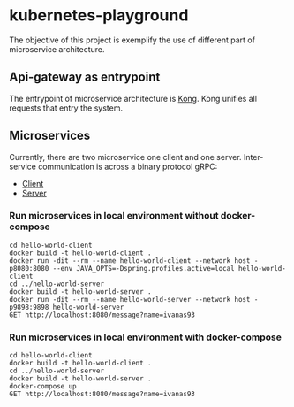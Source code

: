 # kubernetes-playground

The objective of this project is exemplify the use of different part of microservice architecture.

## Api-gateway as entrypoint

The entrypoint of microservice architecture is [Kong](https://github.com/Kong/kubernetes-ingress-controller). Kong
unifies all requests that entry the system.

## Microservices

Currently, there are two microservice one client and one server. Inter-service communication is across a binary protocol
gRPC:

- [Client](hello-world-client/README.md)
- [Server](hello-world-server/README.md)

### Run microservices in local environment without docker-compose

```shell
cd hello-world-client
docker build -t hello-world-client .
docker run -dit --rm --name hello-world-client --network host -p8080:8080 --env JAVA_OPTS=-Dspring.profiles.active=local hello-world-client
cd ../hello-world-server
docker build -t hello-world-server .
docker run -dit --rm --name hello-world-server --network host -p9898:9898 hello-world-server
GET http://localhost:8080/message?name=ivanas93
```

### Run microservices in local environment with docker-compose

```shell
cd hello-world-client
docker build -t hello-world-client .
cd ../hello-world-server
docker build -t hello-world-server .
docker-compose up
GET http://localhost:8080/message?name=ivanas93
```